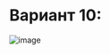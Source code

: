 # Вариант 10:

![image](https://user-images.githubusercontent.com/87654656/208256300-bb48e122-3c01-4676-bd1c-1a61a78d9f0b.png)
